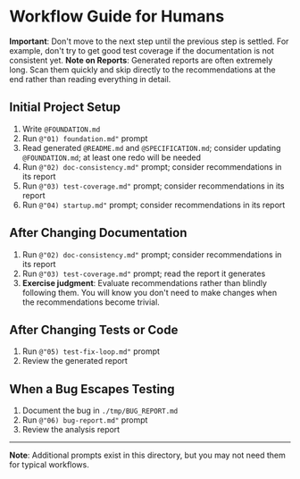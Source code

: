 # Workflow Guide for Humans

**Important**: Don't move to the next step until the previous step is settled. For example, don't try to get good test coverage if the documentation is not consistent yet.
**Note on Reports**: Generated reports are often extremely long. Scan them quickly and skip directly to the recommendations at the end rather than reading everything in detail.

## Initial Project Setup

1. Write `@FOUNDATION.md`
2. Run `@"01) foundation.md"` prompt
3. Read generated `@README.md` and `@SPECIFICATION.md`; consider updating `@FOUNDATION.md`; at least one redo will be needed
4. Run `@"02) doc-consistency.md"` prompt; consider recommendations in its report
5. Run `@"03) test-coverage.md"` prompt; consider recommendations in its report
6. Run `@"04) startup.md"` prompt; consider recommendations in its report

## After Changing Documentation

1. Run `@"02) doc-consistency.md"` prompt; consider recommendations in its report
2. Run `@"03) test-coverage.md"` prompt; read the report it generates
3. **Exercise judgment**: Evaluate recommendations rather than blindly following them. You will know you don't need to make changes when the recommendations become trivial.

## After Changing Tests or Code

1. Run `@"05) test-fix-loop.md"` prompt
2. Review the generated report

## When a Bug Escapes Testing

1. Document the bug in `./tmp/BUG_REPORT.md`
2. Run `@"06) bug-report.md"` prompt
3. Review the analysis report

---

**Note**: Additional prompts exist in this directory, but you may not need them for typical workflows.
